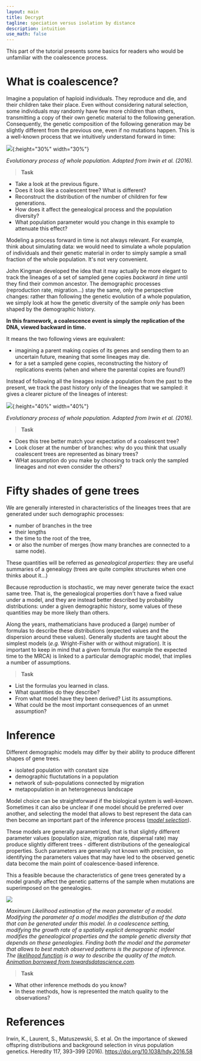 ```yaml
---
layout: main
title: Decrypt
tagline: speciation versus isolation by distance
description: intuition
use_math: false
---
```


This part of the tutorial presents some basics for readers
who would be unfamiliar with the coalescence process.

# What is coalescence?

Imagine a population of haploid individuals. They reproduce and die, and their children
take their place. Even without considering natural selection, some individuals
may randomly have few more children than others, transmitting a copy of their
own genetic material to the following generation. Consequently, the genetic composition
of the following generation may be slightly
different from the previous one, even if no mutations happen. This is a well-known process
that we intuitively understand forward in time:

![]({{site.url}}/pictures/decrypt/fig1b.jpg){:height="30%" width="30%"}

*Evolutionary process of whole population. Adapted from Irwin et al. (2016).*

> **Task**
 - Take a look at the previous figure.
 - Does it look like a coalescent tree? What is different?
 - Reconstruct the distribution of the number of children for few generations.
 - How does it affect the genealogical process and the population diversity?
 - What population parameter would you change in this example to attenuate this effect?

Modeling a process forward in time is not always relevant. For example,
think about simulating data: we would need to simulate a whole population of
individuals and their genetic material in order to simply sample a small fraction of the
whole population. It's not very convenient.

John Kingman developed the idea that it may actually be more elegant to track the
lineages of a set of sampled gene copies *backward in time* until they find their common ancestor.
The demographic processes (reproduction rate, migration...) stay the same, only the perspective changes: rather than
following the genetic evolution of a whole population, we simply look at how the
genetic diversity of the sample *only* has been shaped by the demographic history.

**In this framework, a coalescence event is simply the replication of the DNA, viewed backward in time.**

It means the two following views are equivalent:
- imagining a parent making copies of its genes and sending them to an uncertain future, meaning that some lineages may die.
- for a set a sampled gene copies, reconstructing the history of replications events (when and where the parental copies are found?)

Instead of following all the lineages inside a population from the past to the present,
we track the past history only of the lineages that we sampled: it gives a clearer picture
of the lineages of interest:

![]({{site.url}}/pictures/decrypt/fig1b_complete.jpg){:height="40%" width="40%"}

*Evolutionary process of whole population. Adapted from Irwin et al. (2016).*

> **Task**
 - Does this tree better match your expectation of a coalescent tree?
 - Look closer at the number of branches: why do you think that usually coalescent trees are represented as binary trees?
 - WHat assumption do you make by choosing to track only the sampled lineages and not even consider the others?

# Fifty shades of gene trees

We are generally interested in characteristics of the lineages trees that are generated under
such demographic processes:
- number of branches in the tree
- their lengths
- the time to the root of the tree,
- or also the number of merges (how many branches are connected to a same node).

These quantities will be referred as *genealogical properties*: they are useful
summaries of a genealogy (trees are quite complex structures when one thinks about it...)

Because reproduction is stochastic, we may never generate twice the exact same tree. That is, the genealogical properties
don't have a fixed value under a model, and they are instead better described by probability distributions: under a given demographic history, some values of these quantities may be more likely than others.

Along the years, mathematicians have produced a (large) number of formulas to describe these distributions
(expected values and the dispersion around these values). Generally students are taught
about the simplest models (*e.g.* Wright-Fisher with or without migration). It is important to
keep in mind that a given formula (for example the expected time to the MRCA) is
linked to a particular demographic model, that implies a number of assumptions.

> **Task**
 - List the formulas you learned in class.
 - What quantities do they describe?
 - From what model have they been derived? List its assumptions.
 - What could be the most important consequences of an unmet assumption?

# Inference

Different demographic models may differ by their ability to produce different shapes of gene trees.
- isolated population with constant size
- demographic fluctutations in a population
- network of sub-populations connected by migration
- metapopulation in an heterogeneous landscape

Model choice can be straightforward if the biological system is well-known.
Sometimes it can also be unclear if one model should be preferred over another, and selecting
the model that allows to best represent the data can then become an important part of the inference process
([*model selection*](https://en.wikipedia.org/wiki/Model_selection)).

These models are generally parametrized, that is that slightly different parameter values
(population size, migration rate, dispersal rate) may produce slightly different trees -
different distributions of the genealogical properties. Such parameters are generally
not known with precision, so identifying the parameters values that may have led to the observed
genetic data become the main point of coalescence-based inference.

This a feasible because the characteristics of gene trees generated by a model
grandly affect the genetic patterns of the sample when mutations are superimposed
on the genealogies.

![]({{site.url}}/pictures/decrypt/parameter_estimation.gif)

*Maximum Likelihood estimation of the mean parameter of a model. Modifying the parameter of a model modifies the distribution
of the data that can be generated under this model. In a coalescence setting, modifying
the growth rate of a spatially explicit demographic model modifies the genealogical properties
and the sample genetic diversity that depends on these genealogies.
Finding both the model and the parameter that allows to best match observed patterns is the purpose of inference.
The [likelihood function](https://en.wikipedia.org/wiki/Likelihood_function) is a way to describe the quality of the match. [Animation borrowed from towardsdatascience.com](https://towardsdatascience.com/maximum-likelihood-estimation-984af2dcfcac).*

> **Task**
 - What other inference methods do you know?
 - In these methods, how is represented the match quality to the observations?


# References

Irwin, K., Laurent, S., Matuszewski, S. et al. On the importance of skewed offspring distributions and background selection in virus population genetics. Heredity 117, 393–399 (2016). https://doi.org/10.1038/hdy.2016.58
